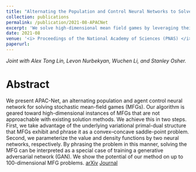```yaml
---
title: "Alternating the Population and Control Neural Networks to Solve High-Dimensional Stochastic Mean-Field Games"
collection: publications
permalink: /publication/2021-08-APACNet
excerpt: 'We solve high-dimensional mean field games by leveraging their connections to GANs.'
date: 2021-08
venue: '<i> Proceedings of the National Academy of Sciences (PNAS) </i>'
paperurl: 
---
```

<i> Joint with Alex Tong Lin, Levon Nurbekyan, Wuchen Li, and Stanley Osher.</i>

Abstract
======
We present APAC-Net, an alternating population and agent control neural network for solving stochastic mean-field games (MFGs). Our algorithm is geared toward high-dimensional instances of MFGs that are not approachable with existing solution methods. We achieve this in two steps. First, we take advantage of the underlying variational primal-dual structure that MFGs exhibit and phrase it as a convex–concave saddle-point problem. Second, we parameterize the value and density functions by two neural networks, respectively. By phrasing the problem in this manner, solving the MFG can be interpreted as a special case of training a generative adversarial network (GAN). We show the potential of our method on up to 100-dimensional MFG problems.
[arXiv](https://arxiv.org/abs/2002.10113)
[Journal](https://www.pnas.org/content/118/31/e2024713118)
